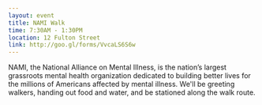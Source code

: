 ```yaml
---
layout: event
title: NAMI Walk
time: 7:30AM - 1:30PM
location: 12 Fulton Street
link: http://goo.gl/forms/VvcaLS6S6w
---
```

NAMI, the National Alliance on Mental Illness, is the nation’s largest grassroots mental health organization dedicated to building better lives for the millions of Americans affected by mental illness. We'll be greeting walkers, handing out food and water, and be stationed along the walk route.